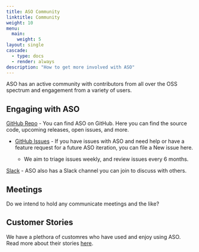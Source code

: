```yaml
---
title: ASO Community
linktitle: Community
weight: 10
menu:
  main:
    weight: 5
layout: single
cascade:
  - type: docs
  - render: always
description: "How to get more involved with ASO"
---
```


ASO has an active community with contributors from all over the OSS spectrum and engagement from a variety of users.

## Engaging with ASO

[GitHub Repo](https://azure.github.io/azure-service-operator/guide/crd-management/) - You can find ASO on GitHub. Here you can find the source code, upcoming releases, open issues, and more.

- [GitHub Issues](https://github.com/Azure/azure-service-operator/issues) - If you have issues with ASO and need help or have a feature request for a future ASO iteration, you can file a New issue here.

   - We aim to triage issues weekly, and review issues every 6 months.

[Slack]() - ASO also has a Slack channel you can join to discuss with others.

## Meetings

Do we intend to hold any communicate meetings and the like?

## Customer Stories

We have a plethora of customres who have used and enjoy using ASO. Read more about their stories [here](https://azure.github.io/azure-service-operator/community/customer-stories/).
